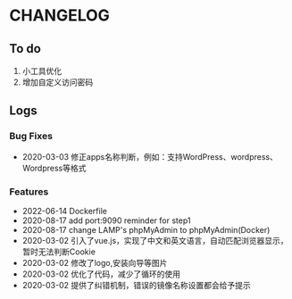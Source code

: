 # CHANGELOG

## To do

1. 小工具优化
2. 增加自定义访问密码

## Logs

### Bug Fixes

* 2020-03-03  修正apps名称判断，例如：支持WordPress、wordpress、Wordpress等格式

### Features

* 2022-06-14  Dockerfile
* 2020-08-17  add port:9090 reminder for step1
* 2020-08-17  change LAMP's phpMyAdmin to phpMyAdmin(Docker)
* 2020-03-02  引入了vue.js，实现了中文和英文语言，自动匹配浏览器显示，暂时无法判断Cookie
* 2020-03-02  修改了logo,安装向导等图片
* 2020-03-02  优化了代码，减少了循环的使用
* 2020-03-02  提供了纠错机制，错误的镜像名称设置都会给予提示
